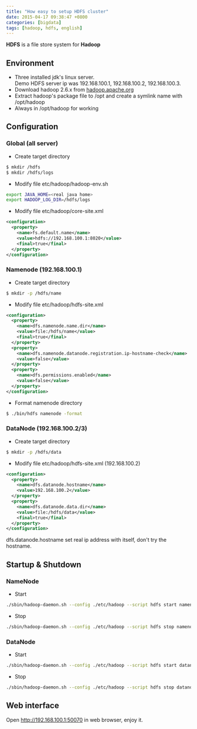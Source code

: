 ```yaml
---
title: "How easy to setup HDFS cluster"
date: 2015-04-17 09:38:47 +0800
categories: [bigdata]
tags: [hadoop, hdfs, english]
---
```


**HDFS** is a file store system for **Hadoop**

## Environment

* Three installed jdk's linux server.  
  Demo HDFS server ip was 192.168.100.1, 192.168.100.2, 192.168.100.3.
* Download hadoop 2.6.x from [hadoop.apache.org](http://hadoop.apache.org/releases.html#Download)
* Extract hadoop's package file to /opt and create a symlink name with /opt/hadoop
* Always in /opt/hadoop for working

## Configuration

### Global (all server)

* Create target directory

``` bash
$ mkdir /hdfs
$ mkdir /hdfs/logs
```

* Modify file etc/hadoop/hadoop-env.sh

``` bash
export JAVA_HOME=<real java home>
export HADOOP_LOG_DIR=/hdfs/logs
```

* Modify file etc/hadoop/core-site.xml

``` xml
<configuration>
  <property>
    <name>fs.default.name</name>
    <value>hdfs://192.168.100.1:8020</value>
    <final>true</final>
  </property>
</configuration>
```

### Namenode (192.168.100.1)

* Create target directory

``` bash
$ mkdir -p /hdfs/name
```

* Modify file etc/hadoop/hdfs-site.xml

``` xml
<configuration>
  <property>
    <name>dfs.namenode.name.dir</name>
    <value>file:/hdfs/name</value>
    <final>true</final>
  </property>
  <property>
    <name>dfs.namenode.datanode.registration.ip-hostname-check</name>
    <value>false</value>
  </property>
  <property>
    <name>dfs.permissions.enabled</name>
    <value>false</value>
  </property>
</configuration>
```

* Format namenode directory

``` bash
$ ./bin/hdfs namenode -format
```


### DataNode (192.168.100.2/3)

* Create target directory

``` bash
$ mkdir -p /hdfs/data
```

* Modify file etc/hadoop/hdfs-site.xml (192.168.100.2)

``` xml
<configuration>
  <property>
    <name>dfs.datanode.hostname</name>
    <value>192.168.100.2</value>
  </property>
  <property>
    <name>dfs.datanode.data.dir</name>
    <value>file:/hdfs/data</value>
    <final>true</final>
  </property>
</configuration>
```
dfs.datanode.hostname set real ip address with itself, don't try the hostname.

## Startup & Shutdown

### NameNode

* Start

``` bash
./sbin/hadoop-daemon.sh --config ./etc/hadoop --script hdfs start namenode
```

* Stop

``` bash
./sbin/hadoop-daemon.sh --config ./etc/hadoop --script hdfs stop namenode
```

### DataNode

* Start

``` bash
./sbin/hadoop-daemon.sh --config ./etc/hadoop --script hdfs start datanode
```

* Stop

``` bash
./sbin/hadoop-daemon.sh --config ./etc/hadoop --script hdfs stop datanode
```

## Web interface

Open http://192.168.100.1:50070 in web browser, enjoy it.

